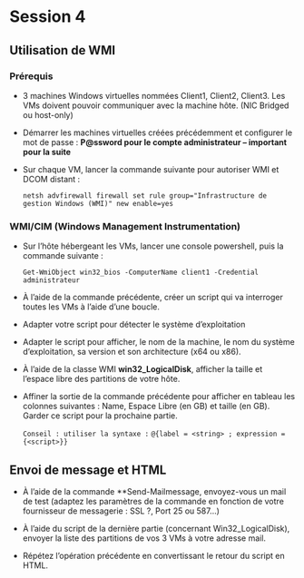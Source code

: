 # Session 4

## Utilisation de WMI

### Prérequis

* 3 machines Windows virtuelles nommées Client1, Client2, Client3. Les VMs doivent pouvoir communiquer avec la machine hôte. (NIC Bridged ou host-only)

* Démarrer les machines virtuelles créées précédemment et configurer le mot de passe : **P@ssword pour le compte administrateur – important pour la suite**

* Sur chaque VM, lancer la commande suivante pour autoriser WMI et DCOM distant :

   ```netsh advfirewall firewall set rule group="Infrastructure de gestion Windows (WMI)" new enable=yes```

### WMI/CIM (Windows Management Instrumentation)

* Sur l’hôte hébergeant les VMs, lancer une console powershell, puis la commande suivante :

   ```Get-WmiObject win32_bios -ComputerName client1 -Credential administrateur```

* À l’aide de la commande précédente, créer un script qui va interroger toutes les VMs à l’aide d’une boucle.

* Adapter votre script pour détecter le système d’exploitation

* Adapter le script pour afficher, le nom de la machine, le nom du système d’exploitation, sa version et son architecture (x64 ou x86).

* À l’aide de la classe WMI **win32_LogicalDisk**, afficher la taille et l’espace libre des partitions de votre hôte.

* Affiner la sortie de la commande précédente pour afficher en tableau les colonnes suivantes : Name,  Espace Libre (en GB) et taille (en GB). Garder ce script pour la prochaine partie.

   ```Conseil : utiliser la syntaxe :```
   ```@{label = <string> ; expression = {<script>}}```

## Envoi de message et HTML

* À l’aide de la commande **Send-Mailmessage, envoyez-vous un mail de test (adaptez les paramètres de la commande en fonction de votre fournisseur de messagerie : SSL ?, Port 25 ou 587…)

* À l’aide du script de la dernière partie (concernant Win32_LogicalDisk), envoyer la liste des partitions de vos 3 VMs à votre adresse mail.

* Répétez l’opération précédente en convertissant le retour du script en HTML.
